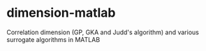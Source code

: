 # dimension-matlab
Correlation dimension (GP, GKA and Judd's algorithm) and various surrogate algorithms in MATLAB
